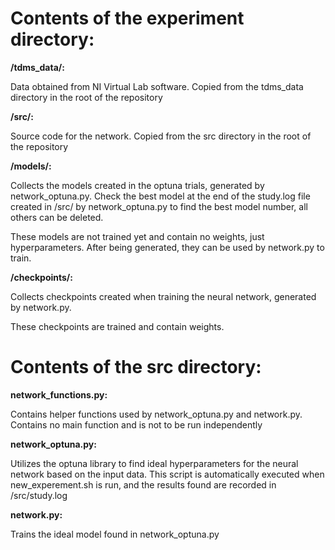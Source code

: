 # Contents of the experiment directory:

**/tdms_data/:** 

Data obtained from NI Virtual Lab software. Copied from the tdms_data directory in the root of the repository

**/src/:**

Source code for the network. Copied from the src directory in the root of the repository

**/models/:**

Collects the models created in the optuna trials, generated by network_optuna.py. Check the best model at the end of the study.log file created in /src/ by network_optuna.py to find the best model number, all others can be deleted.

These models are not trained yet and contain no weights, just hyperparameters. After being generated, they can be used by network.py to train.

**/checkpoints/:**

Collects checkpoints created when training the neural network, generated by network.py.

These checkpoints are trained and contain weights.

# Contents of the src directory:

**network_functions.py:**

Contains helper functions used by network_optuna.py and network.py. Contains no main function and is not to be run independently

**network_optuna.py:**

Utilizes the optuna library to find ideal hyperparameters for the neural network based on the input data. This script is automatically executed when new_experement.sh is run, and the results found are recorded in /src/study.log

**network.py:**

Trains the ideal model found in network_optuna.py